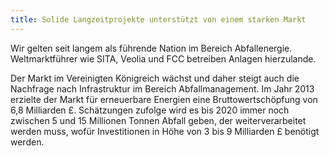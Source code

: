 ```yaml
---
title: Solide Langzeitprojekte unterstützt von einem starken Markt
---
```


Wir gelten seit langem als führende Nation im Bereich Abfallenergie. Weltmarktführer wie SITA, Veolia und FCC betreiben Anlagen hierzulande.

Der Markt im Vereinigten Königreich wächst und daher steigt auch die Nachfrage nach Infrastruktur im Bereich Abfallmanagement. Im Jahr 2013 erzielte der Markt für erneuerbare Energien eine Bruttowertschöpfung von 6,8 Milliarden £. Schätzungen zufolge wird es bis 2020 immer noch zwischen 5 und 15 Millionen Tonnen Abfall geben, der weiterverarbeitet werden muss, wofür Investitionen in Höhe von 3 bis 9 Milliarden £ benötigt werden.

